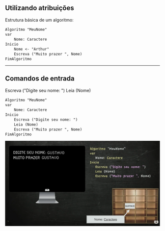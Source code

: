 ## Utilizando atribuições

Estrutura básica de um algoritmo:
~~~
Algoritmo "MeuNome"
var
    Nome: Caractere
Inicio
    Nome <- "Arthur"
    Escreva ("Muito prazer ", Nome)
FimAlgoritmo
~~~
<hr>

## Comandos de entrada

Escreva ("Digite seu nome: ")
Leia (Nome)

~~~ 
Algoritmo "MeuNome"
var
    Nome: Caractere
Inicio
    Escreva ("Digite seu nome: ")
    Leia (Nome)
    Escreva ("Muito prazer ", Nome)
FimAlgoritmo
~~~
![](../images/Captura%20de%20tela%202022-11-10%20195059.png)